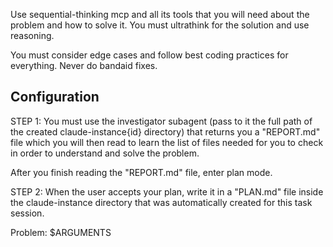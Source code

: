 Use sequential-thinking mcp and all its tools that you will need about the problem and how to solve it. You must ultrathink for the solution and use reasoning.

You must consider edge cases and follow best coding practices for everything. Never do bandaid fixes.

## Configuration

STEP 1: You must use the investigator subagent (pass to it the full path of the created claude-instance{id} directory) that returns you a "REPORT.md" file which you will then read to learn the list of files needed for you to check in order to understand and solve the problem.

After you finish reading the "REPORT.md" file, enter plan mode.

STEP 2: When the user accepts your plan, write it in a "PLAN.md" file inside the claude-instance directory that was automatically created for this task session.

Problem: $ARGUMENTS
